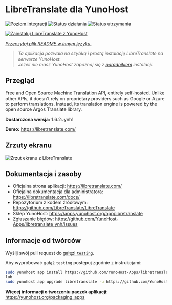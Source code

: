 <!--
To README zostało automatycznie wygenerowane przez <https://github.com/YunoHost/apps/tree/master/tools/readme_generator>
Nie powinno być ono edytowane ręcznie.
-->

# LibreTranslate dla YunoHost

[![Poziom integracji](https://apps.yunohost.org/badge/integration/libretranslate)](https://ci-apps.yunohost.org/ci/apps/libretranslate/)
![Status działania](https://apps.yunohost.org/badge/state/libretranslate)
![Status utrzymania](https://apps.yunohost.org/badge/maintained/libretranslate)

[![Zainstaluj LibreTranslate z YunoHost](https://install-app.yunohost.org/install-with-yunohost.svg)](https://install-app.yunohost.org/?app=libretranslate)

*[Przeczytaj plik README w innym języku.](./ALL_README.md)*

> *Ta aplikacja pozwala na szybką i prostą instalację LibreTranslate na serwerze YunoHost.*  
> *Jeżeli nie masz YunoHost zapoznaj się z [poradnikiem](https://yunohost.org/install) instalacji.*

## Przegląd

Free and Open Source Machine Translation API, entirely self-hosted. Unlike other APIs, it doesn't rely on proprietary providers such as Google or Azure to perform translations. Instead, its translation engine is powered by the open source Argos Translate library.


**Dostarczona wersja:** 1.6.2~ynh1

**Demo:** <https://libretranslate.com/>

## Zrzuty ekranu

![Zrzut ekranu z LibreTranslate](./doc/screenshots/screenshot.png)

## Dokumentacja i zasoby

- Oficjalna strona aplikacji: <https://libretranslate.com/>
- Oficjalna dokumentacja dla administratora: <https://libretranslate.com/docs/>
- Repozytorium z kodem źródłowym: <https://github.com/LibreTranslate/LibreTranslate>
- Sklep YunoHost: <https://apps.yunohost.org/app/libretranslate>
- Zgłaszanie błędów: <https://github.com/YunoHost-Apps/libretranslate_ynh/issues>

## Informacje od twórców

Wyślij swój pull request do [gałęzi `testing`](https://github.com/YunoHost-Apps/libretranslate_ynh/tree/testing).

Aby wypróbować gałąź `testing` postępuj zgodnie z instrukcjami:

```bash
sudo yunohost app install https://github.com/YunoHost-Apps/libretranslate_ynh/tree/testing --debug
lub
sudo yunohost app upgrade libretranslate -u https://github.com/YunoHost-Apps/libretranslate_ynh/tree/testing --debug
```

**Więcej informacji o tworzeniu paczek aplikacji:** <https://yunohost.org/packaging_apps>
